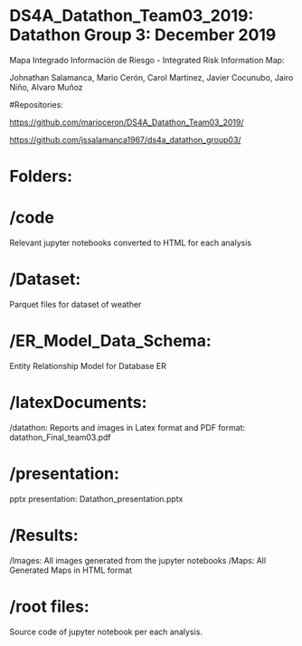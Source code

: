 # DS4A_Datathon_Team03_2019:  Datathon Group 3: December 2019

Mapa Integrado Información de Riesgo - Integrated Risk Information Map:

Johnathan Salamanca, Mario Cerón, Carol Martinez, Javier Cocunubo, Jairo Niño, Alvaro Muñoz

#Repositories: 

https://github.com/marioceron/DS4A_Datathon_Team03_2019/

https://github.com/jssalamanca1967/ds4a_datathon_group03/

# Folders:

# /code
Relevant jupyter notebooks converted to HTML for each analysis

# /Dataset: 
Parquet files for dataset of weather

# /ER_Model_Data_Schema: 
Entity Relationship Model for Database ER

# /latexDocuments: 
/datathon: Reports and images in Latex format and PDF format: datathon_Final_team03.pdf

# /presentation: 
pptx presentation: Datathon_presentation.pptx

# /Results: 
/Images: All images generated from the jupyter notebooks
/Maps: All Generated Maps in HTML format 

# /root files: 
Source code of jupyter notebook per each analysis.
